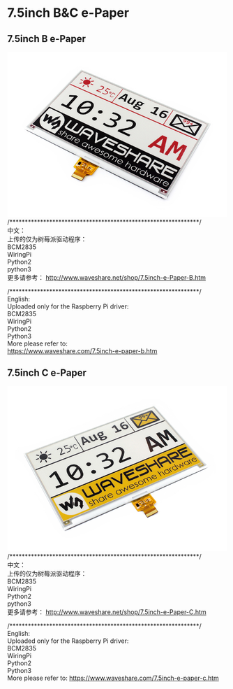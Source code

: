 ﻿# 7.5inch B&C e-Paper

## 7.5inch B e-Paper
![7.5inch-e-Paper-B-intro.JPG](7.5inch-e-Paper-B-intro.JPG)
/**************************************************************/  
中文：  
上传的仅为树莓派驱动程序：  
BCM2835  
WiringPi  
Python2  
python3  
更多请参考：
http://www.waveshare.net/shop/7.5inch-e-Paper-B.htm

/**************************************************************/  
English:  
Uploaded only for the Raspberry Pi driver:  
BCM2835  
WiringPi  
Python2  
Python3  
More please refer to:  
https://www.waveshare.com/7.5inch-e-paper-b.htm

## 7.5inch C e-Paper
![7.5inch-e-Paper-C-intro.JPG](7.5inch-e-Paper-C-intro.JPG)
/**************************************************************/  
中文：  
上传的仅为树莓派驱动程序：  
BCM2835  
WiringPi  
Python2  
python3  
更多请参考：
http://www.waveshare.net/shop/7.5inch-e-Paper-C.htm

/**************************************************************/  
English:  
Uploaded only for the Raspberry Pi driver:  
BCM2835  
WiringPi  
Python2  
Python3  
More please refer to:
https://www.waveshare.com/7.5inch-e-paper-c.htm